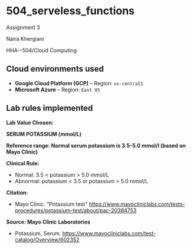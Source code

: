 # 504_serveless_functions
Assignment 3

Naira Khergiani

HHA--504/Cloud Computing

## Cloud environments used

- **Google Cloud Platform (GCP)** – Region: `us-central1`
- **Microsoft Azure** – Region: `East US`

## Lab rules implemented
**Lab Value Chosen:** 

**SERUM POTASSIUM (mmol/L)**

**Reference range: Normal serum potassium is 3.5-5.0 mmol/l (based on Mayo Clinic)**

**Clinical Rule:** 

- Normal: 3.5 < potassium > 5.0 mmol/L
- Abnormal: potassium < 3.5 or potassium > 5.0 mmol/L

**Citation:**

- Mayo Clinic. "Potassium test" https://www.mayocliniclabs.com/tests-procedures/potassium-test/about/pac-20384753

**Source: Mayo Clinic Laboratories** 

- Potassium, Serum. https://www.mayocliniclabs.com/test-catalog/Overview/602352





